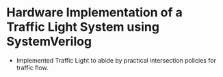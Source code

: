 # Hardware Implementation of a Traffic Light System using SystemVerilog
- Implemented Traffic Light to abide by practical intersection policies for traffic flow. 
